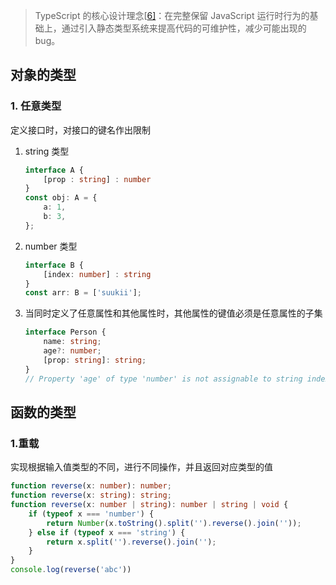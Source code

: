 > TypeScript 的核心设计理念[[6\]](http://ts.xcatliu.com/introduction/what-is-typescript.html#link-6)：在完整保留 JavaScript 运行时行为的基础上，通过引入静态类型系统来提高代码的可维护性，减少可能出现的 bug。

## 对象的类型

### 1. 任意类型

定义接口时，对接口的键名作出限制

1. string  类型

   ```typescript
   interface A {
       [prop : string] : number
   }
   const obj: A = {
       a: 1,
       b: 3,
   };
   ```

2. number 类型

   ```ts
   interface B {
       [index: number] : string
   }
   const arr: B = ['suukii'];
   ```

3. 当同时定义了任意属性和其他属性时，其他属性的键值必须是任意属性的子集

   ```ts
   interface Person {
       name: string;
       age?: number;
       [prop: string]: string;
   }
   // Property 'age' of type 'number' is not assignable to string index type 'string'.
   ```

   



## 函数的类型

### 1.重载

实现根据输入值类型的不同，进行不同操作，并且返回对应类型的值

```ts
function reverse(x: number): number;
function reverse(x: string): string;
function reverse(x: number | string): number | string | void {
    if (typeof x === 'number') {
        return Number(x.toString().split('').reverse().join(''));
    } else if (typeof x === 'string') {
        return x.split('').reverse().join('');
    }
}
console.log(reverse('abc'))
```

